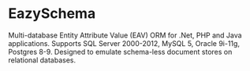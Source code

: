 EazySchema
==========

Multi-database Entity Attribute Value (EAV) ORM for .Net, PHP and Java applications. Supports SQL Server 2000-2012, MySQL 5, Oracle 9i-11g, Postgres 8-9. Designed to emulate schema-less document stores on relational databases.
